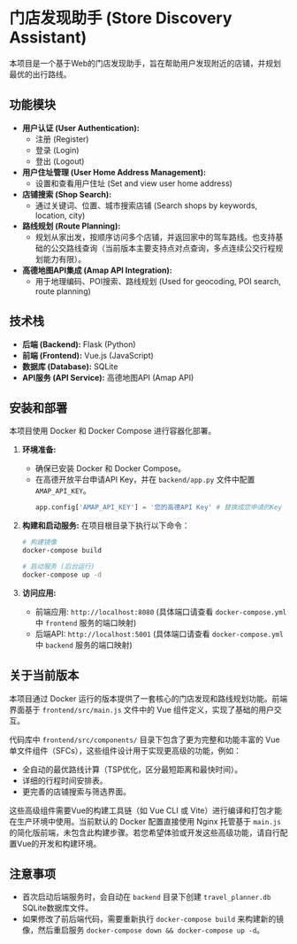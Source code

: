 # 门店发现助手 (Store Discovery Assistant)

本项目是一个基于Web的门店发现助手，旨在帮助用户发现附近的店铺，并规划最优的出行路线。

## 功能模块

*   **用户认证 (User Authentication):**
    *   注册 (Register)
    *   登录 (Login)
    *   登出 (Logout)
*   **用户住址管理 (User Home Address Management):**
    *   设置和查看用户住址 (Set and view user home address)
*   **店铺搜索 (Shop Search):**
    *   通过关键词、位置、城市搜索店铺 (Search shops by keywords, location, city)
*   **路线规划 (Route Planning):**
    *   规划从家出发，按顺序访问多个店铺，并返回家中的驾车路线。也支持基础的公交路线查询（当前版本主要支持点对点查询，多点连续公交行程规划能力有限）。
*   **高德地图API集成 (Amap API Integration):**
    *   用于地理编码、POI搜索、路线规划 (Used for geocoding, POI search, route planning)

## 技术栈

*   **后端 (Backend):** Flask (Python)
*   **前端 (Frontend):** Vue.js (JavaScript)
*   **数据库 (Database):** SQLite
*   **API服务 (API Service):** 高德地图API (Amap API)

## 安装和部署

本项目使用 Docker 和 Docker Compose 进行容器化部署。

1.  **环境准备:**
    *   确保已安装 Docker 和 Docker Compose。
    *   在高德开放平台申请API Key，并在 `backend/app.py` 文件中配置 `AMAP_API_KEY`。
        ```python
        app.config['AMAP_API_KEY'] = '您的高德API Key' # 替换成您申请的Key
        ```

2.  **构建和启动服务:**
    在项目根目录下执行以下命令：
    ```bash
    # 构建镜像
    docker-compose build

    # 启动服务 (后台运行)
    docker-compose up -d
    ```

3.  **访问应用:**
    *   前端应用: `http://localhost:8080` (具体端口请查看 `docker-compose.yml` 中 `frontend` 服务的端口映射)
    *   后端API: `http://localhost:5001` (具体端口请查看 `docker-compose.yml` 中 `backend` 服务的端口映射)

## 关于当前版本

本项目通过 Docker 运行的版本提供了一套核心的门店发现和路线规划功能。前端界面基于 `frontend/src/main.js` 文件中的 Vue 组件定义，实现了基础的用户交互。

代码库中 `frontend/src/components/` 目录下包含了更为完整和功能丰富的 Vue 单文件组件（SFCs），这些组件设计用于实现更高级的功能，例如：
*   全自动的最优路线计算（TSP优化，区分最短距离和最快时间）。
*   详细的行程时间安排表。
*   更完善的店铺搜索与筛选界面。

这些高级组件需要Vue的构建工具链（如 Vue CLI 或 Vite）进行编译和打包才能在生产环境中使用。当前默认的 Docker 配置直接使用 Nginx 托管基于 `main.js` 的简化版前端，未包含此构建步骤。若您希望体验或开发这些高级功能，请自行配置Vue的开发和构建环境。

## 注意事项
*   首次启动后端服务时，会自动在 `backend` 目录下创建 `travel_planner.db` SQLite数据库文件。
*   如果修改了前后端代码，需要重新执行 `docker-compose build` 来构建新的镜像，然后重启服务 `docker-compose down && docker-compose up -d`。
